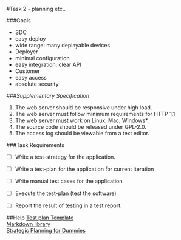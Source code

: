 #Task 2 - planning etc..

###Goals
- SDC
 - easy deploy
 - wide range: many deplayable devices
- Deployer
 - minimal configuration
 - easy integration: clear API
- Customer
 - easy access
 - absolute security

###*Supplementary Specification*
1. The web server should be responsive under high load.
2. The web server must follow minimum requirements for HTTP 1.1
3. The web server must work on Linux, Mac, Windows*.
4. The source code should be released under GPL-2.0.
5. The access log should be viewable from a text editor.


###Task Requirements
- [ ] Write a test-strategy for the application.
- [ ] Write a test-plan for the application for current iteration
- [ ] Write manual test cases for the application
- [ ] Execute the test-plan (test the software)
- [ ] Report the result of testing in a test report.


##Help
[Test plan Template](http://upedu.org/templates/cs/TEST/upedu_ex_tstpl.pdf)<br />
[Markdown library](https://github.com/onkelhoy/Software-Testing/blob/master/Assignment%202/Library.md)<br />
[Strategic Planning for Dummies](https://www.edmonton.ca/programs_services/documents/PDF/StrategicPlanningForDummies.pdf)